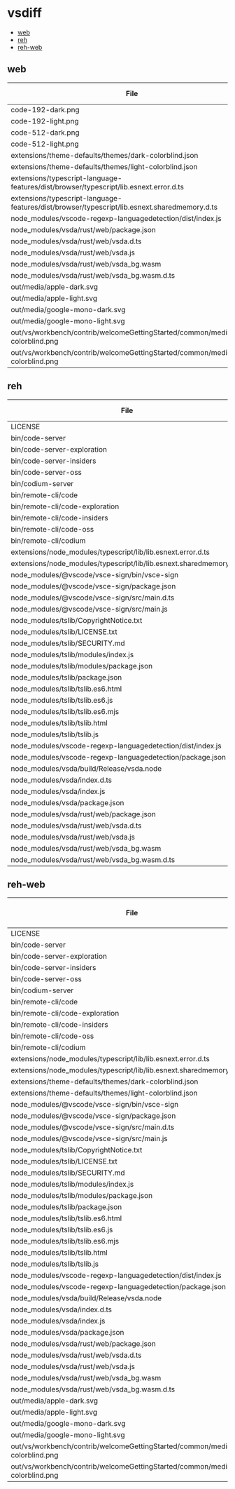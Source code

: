 # vsdiff

- [web](#web)
- [reh](#reh)
- [reh-web](#reh-web)

## web

| File                                                                                         | codigo_web_1.100.0.25205.txt | vscode_web_1.102.0-exploration.txt | vscode_web_1.102.2.txt | vscode_web_1.103.0-insider.txt |
| -------------------------------------------------------------------------------------------- | ---------------------------- | ---------------------------------- | ---------------------- | ------------------------------ |
| code-192-dark.png                                                                            | Y                            |                                    |                        |                                |
| code-192-light.png                                                                           | Y                            |                                    |                        |                                |
| code-512-dark.png                                                                            | Y                            |                                    |                        |                                |
| code-512-light.png                                                                           | Y                            |                                    |                        |                                |
| extensions/theme-defaults/themes/dark-colorblind.json                                        | Y                            |                                    |                        |                                |
| extensions/theme-defaults/themes/light-colorblind.json                                       | Y                            |                                    |                        |                                |
| extensions/typescript-language-features/dist/browser/typescript/lib.esnext.error.d.ts        | Y                            |                                    |                        | Y                              |
| extensions/typescript-language-features/dist/browser/typescript/lib.esnext.sharedmemory.d.ts | Y                            |                                    |                        | Y                              |
| node_modules/vscode-regexp-languagedetection/dist/index.js                                   |                              | Y                                  | Y                      | Y                              |
| node_modules/vsda/rust/web/package.json                                                      |                              | Y                                  | Y                      | Y                              |
| node_modules/vsda/rust/web/vsda.d.ts                                                         |                              | Y                                  | Y                      | Y                              |
| node_modules/vsda/rust/web/vsda.js                                                           |                              | Y                                  | Y                      | Y                              |
| node_modules/vsda/rust/web/vsda_bg.wasm                                                      |                              | Y                                  | Y                      | Y                              |
| node_modules/vsda/rust/web/vsda_bg.wasm.d.ts                                                 |                              | Y                                  | Y                      | Y                              |
| out/media/apple-dark.svg                                                                     | Y                            |                                    |                        | Y                              |
| out/media/apple-light.svg                                                                    | Y                            |                                    |                        | Y                              |
| out/media/google-mono-dark.svg                                                               |                              | Y                                  | Y                      |                                |
| out/media/google-mono-light.svg                                                              |                              | Y                                  | Y                      |                                |
| out/vs/workbench/contrib/welcomeGettingStarted/common/media/dark-colorblind.png              | Y                            |                                    |                        |                                |
| out/vs/workbench/contrib/welcomeGettingStarted/common/media/light-colorblind.png             | Y                            |                                    |                        |                                |
## reh

| File                                                                | codigo_reh_1.100.0.25205.txt | vscode_reh_1.102.0-exploration.txt | vscode_reh_1.102.2.txt | vscode_reh_1.103.0-insider.txt | vscodium_reh_1.102.24914.txt |
| ------------------------------------------------------------------- | ---------------------------- | ---------------------------------- | ---------------------- | ------------------------------ | ---------------------------- |
| LICENSE                                                             | Y                            | Y                                  | Y                      | Y                              |                              |
| bin/code-server                                                     |                              |                                    | Y                      |                                |                              |
| bin/code-server-exploration                                         |                              | Y                                  |                        |                                |                              |
| bin/code-server-insiders                                            |                              |                                    |                        | Y                              |                              |
| bin/code-server-oss                                                 | Y                            |                                    |                        |                                |                              |
| bin/codium-server                                                   |                              |                                    |                        |                                | Y                            |
| bin/remote-cli/code                                                 |                              |                                    | Y                      |                                |                              |
| bin/remote-cli/code-exploration                                     |                              | Y                                  |                        |                                |                              |
| bin/remote-cli/code-insiders                                        |                              |                                    |                        | Y                              |                              |
| bin/remote-cli/code-oss                                             | Y                            |                                    |                        |                                |                              |
| bin/remote-cli/codium                                               |                              |                                    |                        |                                | Y                            |
| extensions/node_modules/typescript/lib/lib.esnext.error.d.ts        | Y                            |                                    |                        | Y                              |                              |
| extensions/node_modules/typescript/lib/lib.esnext.sharedmemory.d.ts | Y                            |                                    |                        | Y                              |                              |
| node_modules/@vscode/vsce-sign/bin/vsce-sign                        |                              | Y                                  | Y                      | Y                              |                              |
| node_modules/@vscode/vsce-sign/package.json                         |                              | Y                                  | Y                      | Y                              |                              |
| node_modules/@vscode/vsce-sign/src/main.d.ts                        |                              | Y                                  | Y                      | Y                              |                              |
| node_modules/@vscode/vsce-sign/src/main.js                          |                              | Y                                  | Y                      | Y                              |                              |
| node_modules/tslib/CopyrightNotice.txt                              |                              |                                    |                        |                                | Y                            |
| node_modules/tslib/LICENSE.txt                                      |                              |                                    |                        |                                | Y                            |
| node_modules/tslib/SECURITY.md                                      |                              |                                    |                        |                                | Y                            |
| node_modules/tslib/modules/index.js                                 |                              |                                    |                        |                                | Y                            |
| node_modules/tslib/modules/package.json                             |                              |                                    |                        |                                | Y                            |
| node_modules/tslib/package.json                                     |                              |                                    |                        |                                | Y                            |
| node_modules/tslib/tslib.es6.html                                   |                              |                                    |                        |                                | Y                            |
| node_modules/tslib/tslib.es6.js                                     |                              |                                    |                        |                                | Y                            |
| node_modules/tslib/tslib.es6.mjs                                    |                              |                                    |                        |                                | Y                            |
| node_modules/tslib/tslib.html                                       |                              |                                    |                        |                                | Y                            |
| node_modules/tslib/tslib.js                                         |                              |                                    |                        |                                | Y                            |
| node_modules/vscode-regexp-languagedetection/dist/index.js          |                              | Y                                  | Y                      | Y                              |                              |
| node_modules/vscode-regexp-languagedetection/package.json           |                              | Y                                  | Y                      | Y                              |                              |
| node_modules/vsda/build/Release/vsda.node                           |                              | Y                                  | Y                      | Y                              |                              |
| node_modules/vsda/index.d.ts                                        |                              | Y                                  | Y                      | Y                              |                              |
| node_modules/vsda/index.js                                          |                              | Y                                  | Y                      | Y                              |                              |
| node_modules/vsda/package.json                                      |                              | Y                                  | Y                      | Y                              |                              |
| node_modules/vsda/rust/web/package.json                             |                              | Y                                  | Y                      | Y                              |                              |
| node_modules/vsda/rust/web/vsda.d.ts                                |                              | Y                                  | Y                      | Y                              |                              |
| node_modules/vsda/rust/web/vsda.js                                  |                              | Y                                  | Y                      | Y                              |                              |
| node_modules/vsda/rust/web/vsda_bg.wasm                             |                              | Y                                  | Y                      | Y                              |                              |
| node_modules/vsda/rust/web/vsda_bg.wasm.d.ts                        |                              | Y                                  | Y                      | Y                              |                              |
## reh-web

| File                                                                             | codigo_reh-web_1.100.0.25205.txt | vscode_reh-web_1.102.0-exploration.txt | vscode_reh-web_1.102.2.txt | vscode_reh-web_1.103.0-insider.txt | vscodium_reh-web_1.102.24914.txt |
| -------------------------------------------------------------------------------- | -------------------------------- | -------------------------------------- | -------------------------- | ---------------------------------- | -------------------------------- |
| LICENSE                                                                          | Y                                | Y                                      | Y                          | Y                                  |                                  |
| bin/code-server                                                                  |                                  |                                        | Y                          |                                    |                                  |
| bin/code-server-exploration                                                      |                                  | Y                                      |                            |                                    |                                  |
| bin/code-server-insiders                                                         |                                  |                                        |                            | Y                                  |                                  |
| bin/code-server-oss                                                              | Y                                |                                        |                            |                                    |                                  |
| bin/codium-server                                                                |                                  |                                        |                            |                                    | Y                                |
| bin/remote-cli/code                                                              |                                  |                                        | Y                          |                                    |                                  |
| bin/remote-cli/code-exploration                                                  |                                  | Y                                      |                            |                                    |                                  |
| bin/remote-cli/code-insiders                                                     |                                  |                                        |                            | Y                                  |                                  |
| bin/remote-cli/code-oss                                                          | Y                                |                                        |                            |                                    |                                  |
| bin/remote-cli/codium                                                            |                                  |                                        |                            |                                    | Y                                |
| extensions/node_modules/typescript/lib/lib.esnext.error.d.ts                     | Y                                |                                        |                            | Y                                  |                                  |
| extensions/node_modules/typescript/lib/lib.esnext.sharedmemory.d.ts              | Y                                |                                        |                            | Y                                  |                                  |
| extensions/theme-defaults/themes/dark-colorblind.json                            | Y                                |                                        |                            |                                    |                                  |
| extensions/theme-defaults/themes/light-colorblind.json                           | Y                                |                                        |                            |                                    |                                  |
| node_modules/@vscode/vsce-sign/bin/vsce-sign                                     |                                  | Y                                      | Y                          | Y                                  |                                  |
| node_modules/@vscode/vsce-sign/package.json                                      |                                  | Y                                      | Y                          | Y                                  |                                  |
| node_modules/@vscode/vsce-sign/src/main.d.ts                                     |                                  | Y                                      | Y                          | Y                                  |                                  |
| node_modules/@vscode/vsce-sign/src/main.js                                       |                                  | Y                                      | Y                          | Y                                  |                                  |
| node_modules/tslib/CopyrightNotice.txt                                           |                                  |                                        |                            |                                    | Y                                |
| node_modules/tslib/LICENSE.txt                                                   |                                  |                                        |                            |                                    | Y                                |
| node_modules/tslib/SECURITY.md                                                   |                                  |                                        |                            |                                    | Y                                |
| node_modules/tslib/modules/index.js                                              |                                  |                                        |                            |                                    | Y                                |
| node_modules/tslib/modules/package.json                                          |                                  |                                        |                            |                                    | Y                                |
| node_modules/tslib/package.json                                                  |                                  |                                        |                            |                                    | Y                                |
| node_modules/tslib/tslib.es6.html                                                |                                  |                                        |                            |                                    | Y                                |
| node_modules/tslib/tslib.es6.js                                                  |                                  |                                        |                            |                                    | Y                                |
| node_modules/tslib/tslib.es6.mjs                                                 |                                  |                                        |                            |                                    | Y                                |
| node_modules/tslib/tslib.html                                                    |                                  |                                        |                            |                                    | Y                                |
| node_modules/tslib/tslib.js                                                      |                                  |                                        |                            |                                    | Y                                |
| node_modules/vscode-regexp-languagedetection/dist/index.js                       |                                  | Y                                      | Y                          | Y                                  |                                  |
| node_modules/vscode-regexp-languagedetection/package.json                        |                                  | Y                                      | Y                          | Y                                  |                                  |
| node_modules/vsda/build/Release/vsda.node                                        |                                  | Y                                      | Y                          | Y                                  |                                  |
| node_modules/vsda/index.d.ts                                                     |                                  | Y                                      | Y                          | Y                                  |                                  |
| node_modules/vsda/index.js                                                       |                                  | Y                                      | Y                          | Y                                  |                                  |
| node_modules/vsda/package.json                                                   |                                  | Y                                      | Y                          | Y                                  |                                  |
| node_modules/vsda/rust/web/package.json                                          |                                  | Y                                      | Y                          | Y                                  |                                  |
| node_modules/vsda/rust/web/vsda.d.ts                                             |                                  | Y                                      | Y                          | Y                                  |                                  |
| node_modules/vsda/rust/web/vsda.js                                               |                                  | Y                                      | Y                          | Y                                  |                                  |
| node_modules/vsda/rust/web/vsda_bg.wasm                                          |                                  | Y                                      | Y                          | Y                                  |                                  |
| node_modules/vsda/rust/web/vsda_bg.wasm.d.ts                                     |                                  | Y                                      | Y                          | Y                                  |                                  |
| out/media/apple-dark.svg                                                         | Y                                |                                        |                            | Y                                  |                                  |
| out/media/apple-light.svg                                                        | Y                                |                                        |                            | Y                                  |                                  |
| out/media/google-mono-dark.svg                                                   |                                  | Y                                      | Y                          |                                    | Y                                |
| out/media/google-mono-light.svg                                                  |                                  | Y                                      | Y                          |                                    | Y                                |
| out/vs/workbench/contrib/welcomeGettingStarted/common/media/dark-colorblind.png  | Y                                |                                        |                            |                                    |                                  |
| out/vs/workbench/contrib/welcomeGettingStarted/common/media/light-colorblind.png | Y                                |                                        |                            |                                    |                                  |
